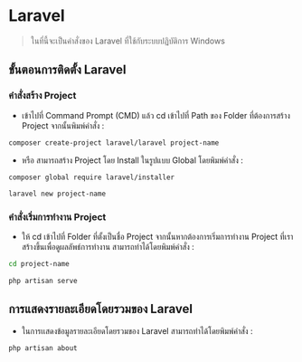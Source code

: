 # Laravel 

> ในที่นี้จะเป็นคำสั่งของ Laravel ที่ใช้กับระบบปฏิบัติการ Windows

## ขั้นตอนการติดตั้ง Laravel

### คำสั่งสร้าง Project

* เข้าไปที่ Command Prompt (CMD) แล้ว cd เข้าไปที่ Path ของ Folder ที่ต้องการสร้าง Project จากนั้นพิมพ์คำสั่ง : 

```bash
composer create-project laravel/laravel project-name
```

* หรือ สามารถสร้าง Project โดย Install ในรูปแบบ Global โดยพิมพ์คำสั่ง :

```bash
composer global require laravel/installer
 
laravel new project-name
```

### คำสั่งเริ่มการทำงาน Project

* ให้ cd เข้าไปที่ Folder ที่ตั้งเป็นชื่อ Project จากนั้นหากต้องการเริ่มการทำงาน Project ที่เราสร้างขึ้นเพื่อดูผลลัพธ์การทำงาน สามารถทำได้โดยพิมพ์คำสั่ง :

```bash
cd project-name
 
php artisan serve
```

## การแสดงรายละเอียดโดยรวมของ Laravel

* ในการเเสดงข้อมูลรายละเอียดโดยรวมของ Laravel สามารถทำได้โดยพิมพ์คำสั่ง :

```bash
php artisan about
```